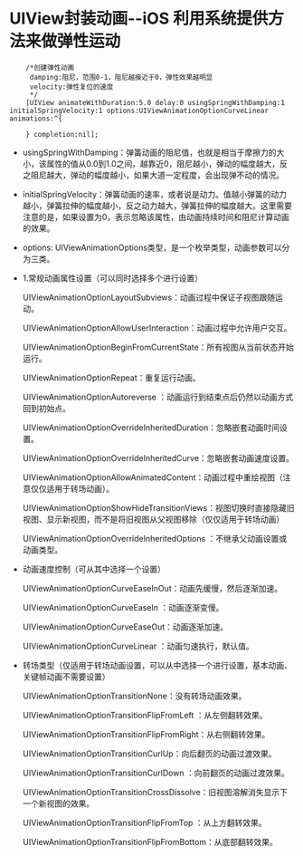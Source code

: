 # UIView封装动画--iOS 利用系统提供方法来做弹性运动
````Objc
    /*创建弹性动画
     damping:阻尼，范围0-1，阻尼越接近于0，弹性效果越明显
     velocity:弹性复位的速度
     */
    [UIView animateWithDuration:5.0 delay:0 usingSpringWithDamping:1 initialSpringVelocity:1 options:UIViewAnimationOptionCurveLinear animations:^{

    } completion:nil];
````
 - usingSpringWithDamping：弹簧动画的阻尼值，也就是相当于摩擦力的大小，该属性的值从0.0到1.0之间，越靠近0，阻尼越小，弹动的幅度越大，反之阻尼越大，弹动的幅度越小，如果大道一定程度，会出现弹不动的情况。

 - initialSpringVelocity：弹簧动画的速率，或者说是动力。值越小弹簧的动力越小，弹簧拉伸的幅度越小，反之动力越大，弹簧拉伸的幅度越大。这里需要注意的是，如果设置为0，表示忽略该属性，由动画持续时间和阻尼计算动画的效果。

 - options: UIViewAnimationOptions类型，是一个枚举类型，动画参数可以分为三类。
  - 1.常规动画属性设置（可以同时选择多个进行设置）

       UIViewAnimationOptionLayoutSubviews：动画过程中保证子视图跟随运动。

       UIViewAnimationOptionAllowUserInteraction：动画过程中允许用户交互。

       UIViewAnimationOptionBeginFromCurrentState：所有视图从当前状态开始运行。

       UIViewAnimationOptionRepeat：重复运行动画。

       UIViewAnimationOptionAutoreverse ：动画运行到结束点后仍然以动画方式回到初始点。

       UIViewAnimationOptionOverrideInheritedDuration：忽略嵌套动画时间设置。

       UIViewAnimationOptionOverrideInheritedCurve：忽略嵌套动画速度设置。

       UIViewAnimationOptionAllowAnimatedContent：动画过程中重绘视图（注意仅仅适用于转场动画）。

       UIViewAnimationOptionShowHideTransitionViews：视图切换时直接隐藏旧视图、显示新视图，而不是将旧视图从父视图移除（仅仅适用于转场动画）

       UIViewAnimationOptionOverrideInheritedOptions ：不继承父动画设置或动画类型。

  - 动画速度控制（可从其中选择一个设置）

     UIViewAnimationOptionCurveEaseInOut：动画先缓慢，然后逐渐加速。

     UIViewAnimationOptionCurveEaseIn ：动画逐渐变慢。

     UIViewAnimationOptionCurveEaseOut：动画逐渐加速。

     UIViewAnimationOptionCurveLinear ：动画匀速执行，默认值。

  - 转场类型（仅适用于转场动画设置，可以从中选择一个进行设置，基本动画、关键帧动画不需要设置）

     UIViewAnimationOptionTransitionNone：没有转场动画效果。

     UIViewAnimationOptionTransitionFlipFromLeft ：从左侧翻转效果。

     UIViewAnimationOptionTransitionFlipFromRight：从右侧翻转效果。

     UIViewAnimationOptionTransitionCurlUp：向后翻页的动画过渡效果。

     UIViewAnimationOptionTransitionCurlDown ：向前翻页的动画过渡效果。

     UIViewAnimationOptionTransitionCrossDissolve：旧视图溶解消失显示下一个新视图的效果。

     UIViewAnimationOptionTransitionFlipFromTop ：从上方翻转效果。

     UIViewAnimationOptionTransitionFlipFromBottom：从底部翻转效果。
